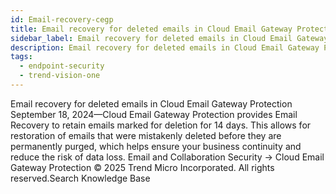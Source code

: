```yaml
---
id: Email-recovery-cegp
title: Email recovery for deleted emails in Cloud Email Gateway Protection
sidebar_label: Email recovery for deleted emails in Cloud Email Gateway Protection
description: Email recovery for deleted emails in Cloud Email Gateway Protection
tags:
  - endpoint-security
  - trend-vision-one
---
```


 Email recovery for deleted emails in Cloud Email Gateway Protection September 18, 2024—Cloud Email Gateway Protection provides Email Recovery to retain emails marked for deletion for 14 days. This allows for restoration of emails that were mistakenly deleted before they are permanently purged, which helps ensure your business continuity and reduce the risk of data loss. Email and Collaboration Security → Cloud Email Gateway Protection © 2025 Trend Micro Incorporated. All rights reserved.Search Knowledge Base